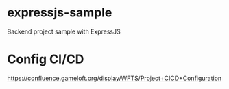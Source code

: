 # expressjs-sample

Backend project sample with ExpressJS

# Config CI/CD

https://confluence.gameloft.org/display/WFTS/Project+CICD+Configuration